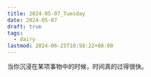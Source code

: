 ```yaml
---
title: 2024-05-07_Tuesday
date: 2024-05-07
draft: true
tags:
  - dairy
lastmod: 2024-06-25T10:58:22+08:00
---
```

当你沉浸在某项事物中的时候，时间真的过得很快。

